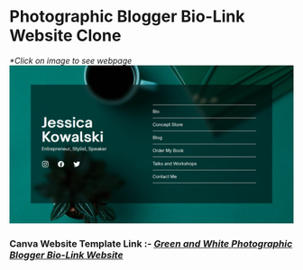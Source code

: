# Photographic Blogger Bio-Link Website Clone

_\*Click on image to see webpage_
[![Bio-Link-Page](img/Bio-link-min.png)](https://kalki2706.github.io/Green-and-White-Photographic-Blogger-Bio-Link-Website-Canva-Clone/)

### **Canva Website Template Link :-** _[Green and White Photographic Blogger Bio-Link Website](https://www.canva.com/design/DAFgaxDb3_4/TfMglmu17tFLftEOfIBoNA/edit?utm_content=DAFgaxDb3_4&utm_campaign=designshare&utm_medium=link2&utm_source=sharebutton)_
